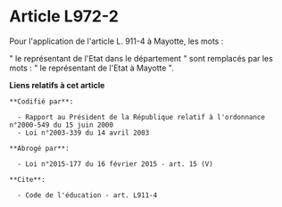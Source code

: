 # Article L972-2

Pour l'application de l'article L. 911-4 à Mayotte, les mots : 

" le représentant de l'Etat dans le département " sont remplacés par les mots : " le représentant de l'Etat à Mayotte ".

**Liens relatifs à cet article**

	**Codifié par**:

	  - Rapport au Président de la République relatif à l'ordonnance n°2000-549 du 15 juin 2000
	  - Loi n°2003-339 du 14 avril 2003

	**Abrogé par**:

	  - Loi n°2015-177 du 16 février 2015 - art. 15 (V)

	**Cite**:

	  - Code de l'éducation - art. L911-4
